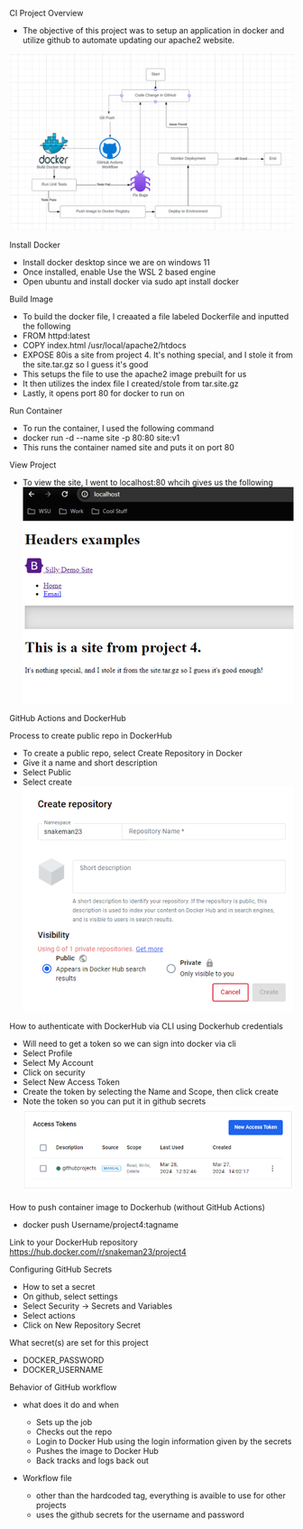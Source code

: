 CI Project Overview
 - The objective of this project was to setup  an application in docker and utilize github to automate updating our apache2 website.

 ![Diagram](images/image3.png)

 Install Docker
 - Install docker desktop since we are on windows 11
 - Once installed, enable Use the WSL 2 based engine 
 - Open ubuntu and install docker via sudo apt install docker

 Build Image 
 - To build the docker file, I creaated a file labeled Dockerfile and inputted the following
  - FROM httpd:latest
  - COPY index.html /usr/local/apache2/htdocs
  - EXPOSE 80is a site from project 4.
  It's nothing special, and I stole it from the site.tar.gz so I guess it's good 
 - This setups the file to use the apache2 image prebuilt for us
 - It then utilizes the index file I created/stole from tar.site.gz
 - Lastly, it opens port 80 for docker to run on

 Run Container
  - To run the container, I used the following command
  - docker run -d --name site -p 80:80 site:v1
  - This runs the container named site and puts it on port 80

 View Project
  - To view the site, I went to localhost:80 whcih gives us the following 
  ![Site image](images/image1.png)


GitHub Actions and DockerHub

Process to create public repo in DockerHub
 - To create a public repo, select Create Repository in Docker
 - Give it a name and short description
 - Select Public
 - Select create 
![RepoPublic](images/image.png)


How to authenticate with DockerHub via CLI using Dockerhub credentials
 - Will need to get a token so we can sign into docker via cli
 - Select Profile
 - Select My Account
 - Click on security
 - Select New Access Token
 - Create the token by selecting the Name and Scope, then click create
 - Note the token so you can put it in github secrets
 ![Token](images/image2.png)

How to push container image to Dockerhub (without GitHub Actions)
 - docker push Username/project4:tagname

Link to your DockerHub repository
https://hub.docker.com/r/snakeman23/project4


Configuring GitHub Secrets
 - How to set a secret
  - On github, select settings
  - Select Security -> Secrets and Variables
  - Select actions
  - Click on New Repository Secret
 
 What secret(s) are set for this project
  - DOCKER_PASSWORD
  - DOCKER_USERNAME

Behavior of GitHub workflow
 - what does it do and when
   - Sets up the job
   - Checks out the repo
   - Login to Docker Hub using the login information given by the secrets
   - Pushes the image to Docker Hub
   - Back tracks and logs back out

 - Workflow file
   - other than the hardcoded tag, everything is avaible to use for other projects
   - uses the github secrets for the username and password
